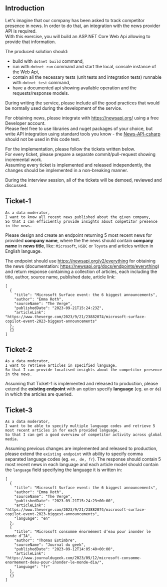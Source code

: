 ## Introduction

Let's imagine that our company has been asked to track competitor presence in news. In order to do that, an integration with the news provider API is required.  
With this exercise, you will build an ASP.NET Core Web Api allowing to provide that information.

The produced solution should:
* build with `dotnet build` command,
* run with `dotnet run` command and start the local, console instance of the Web Api,
* contain all the necessary tests (unit tests and integration tests) runnable with `dotnet test` command,
* have a documented api showing available operation and the requests/response models.

During writing the service, please include all the good practices that would be normally used during the development of the service.

For obtaining news, please integrate with https://newsapi.org/ using a free Developer account.  
Please feel free to use libraries and nuget packages of your choice, but write API integration using standard tools you know - the [News-API-csharp](https://github.com/News-API-gh/News-API-csharp) should not be used in this code test.

For the implementation, please follow the tickets written below.  
For every ticket, please prepare a separate commit/pull-request showing incremental work.  
Assuming every ticket is implemented and released independently, the changes should be implemented in a non-breaking manner.  

During the interview session, all of the tickets will be demoed, reviewed and discussed.

## Ticket-1

```
As a data moderator,  
I want to know all recent news published about the given company,  
So that I can efficiently provide insights about competitor presence in the news.
```

Please design and create an endpoint returning 5 most recent news for provided **company name**, where the the news should contain **company name** in **news title**, like: `Microsoft`, `HSBC` or `Toyota` and articles written in English language.

The endpoint should use https://newsapi.org/v2/everything for obtaining the news (documentation: https://newsapi.org/docs/endpoints/everything) and return response containing a collection of articles, each including the title, author, source name, published date, article link:

```
[
  {
    "title": "Microsoft Surface event: the 6 biggest announcements",
    "author": "Emma Roth",
    "sourceName": "The Verge",
    "publishedDate": "2023-09-21T15:24:23Z",
    "articleLink": "https://www.theverge.com/2023/9/21/23882074/microsoft-surface-copilot-event-2023-biggest-announcements"
  },
  {}
]
```

## Ticket-2

```
As a data moderator,  
I want to retrieve articles in specified language,  
So that I can provide localised insights about the competitor presence in the news.
```

Assuming that Ticket-1 is implemented and released to production, please extend the **existing endpoint** with an option specify **language** (eg. `en` or `de`) in which the articles are queried.

## Ticket-3

```
As a data moderator,  
I want to be able to specify multiple language codes and retrieve 5 most recent articles in for each provided language,  
So that I can get a good overview of competitor activity across global media.
```

Assuming previous changes are implemented and released to production, please extend the `existing endpoint` with ability to specify comma separated language codes (eg. `en, de, fr`). The response should contain 5 most recent news in each language and each article model should contain the `language` field specifying the language it is written in:

```
[
  {
    "title": "Microsoft Surface event: the 6 biggest announcements",
    "author": "Emma Roth",
    "sourceName": "The Verge",
    "publishedDate": "2023-09-21T15:24:23+00:00",
    "articleLink": "https://www.theverge.com/2023/9/21/23882074/microsoft-surface-copilot-event-2023-biggest-announcements",
    "language": "en"
  },
  {
    "title": "Microsoft consomme énormément d’eau pour inonder le monde d’IA",
    "author": "Thomas Estimbre",
    "sourceName": "Journal du geek",
    "publishedDate": "2023-09-12T14:05:40+00:00",
    "articleLink": "https://www.journaldugeek.com/2023/09/12/microsoft-consomme-enormement-deau-pour-inonder-le-monde-dia/",
    "language": "fr"
  },
  {}
]
```
